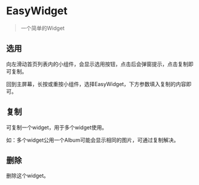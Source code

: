 # EasyWidget

> 一个简单的Widget

## 选用

向左滑动首页列表内的小组件，会显示选用按钮，点击后会弹窗提示，点击复制即可复制。

回到主屏幕，长按或重按小组件，选择EasyWidget，下方参数填入复制的内容即可。

## 复制

可复制一个widget，用于多个widget使用。

如：多个widget公用一个Album可能会显示相同的图片，可通过复制解决。

## 删除

删除这个widget。